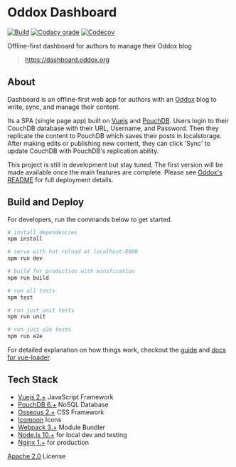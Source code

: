 # Oddox Dashboard

[![Build](https://img.shields.io/travis/amdelamar/oddox-dashboard.svg)](https://travis-ci.org/amdelamar/oddox-dashboard)
[![Codacy grade](https://img.shields.io/codacy/grade/5442d4e80cdf462584e74cdbe9d82063.svg)](https://www.codacy.com/app/amdelamar/oddox-dashboard)
[![Codecov](https://img.shields.io/codecov/c/github/amdelamar/oddox-dashboard.svg)](https://codecov.io/gh/amdelamar/oddox-dashboard)

Offline-first dashboard for authors to manage their Oddox blog

> https://dashboard.oddox.org

## About

Dashboard is an offline-first web app for authors with an [Oddox](https://github.com/amdelamar/oddox-server) blog to write, sync, and manage their content.

Its a SPA (single page app) built on [Vuejs](https://vuejs.org/) and [PouchDB](https://pouchdb.com/). Users login to their CouchDB database with their URL, Username, and Password. Then they replicate the content to PouchDB which saves their posts in localstorage. After making edits or publishing new content, they can click 'Sync' to update CouchDB with PouchDB's replication ability.

This project is still in development but stay tuned. The first version will be made available once the main features are complete. Please see [Oddox's README](https://github.com/amdelamar/oddox-server) for full deployment details.

## Build and Deploy

For developers, run the commands below to get started.

``` bash
# install dependencies
npm install

# serve with hot reload at localhost:8080
npm run dev

# build for production with minification
npm run build

# run all tests
npm test

# run just unit tests
npm run unit

# run just e2e tests
npm run e2e
```

For detailed explanation on how things work, checkout the [guide](http://vuejs-templates.github.io/webpack/) and [docs for vue-loader](http://vuejs.github.io/vue-loader).

## Tech Stack

 * [Vuejs 2.+](https://vuejs.org/) JavaScript Framework
 * [PouchDB 6.+](https://pouchdb.com/) NoSQL Database
 * [Osseous 2.+](https://austindelamar.com/osseous/) CSS Framework
 * [Icomoon](http://icomoon.io/) Icons
 * [Webpack 3.+](https://webpack.js.org/) Module Bundler
 * [Node.js 10.+](https://nodejs.org/) for local dev and testing
 * [Nginx 1.+](https://nginx.org/) for production

[Apache 2.0](https://github.com/amdelamar/oddox-dashboard/blob/master/LICENSE) License
